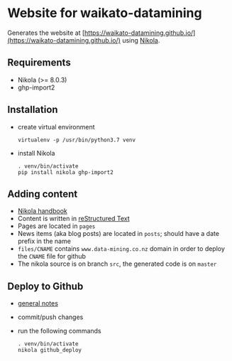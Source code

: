 # Website for waikato-datamining

Generates the website at [https://waikato-datamining.github.io/](https://waikato-datamining.github.io/)
using [Nikola](https://getnikola.com/).


## Requirements

* Nikola (>= 8.0.3)
* ghp-import2


## Installation

* create virtual environment

  ```
  virtualenv -p /usr/bin/python3.7 venv
  ```

* install Nikola

  ```
  . venv/bin/activate
  pip install nikola ghp-import2
  ```

## Adding content

* [Nikola handbook](https://getnikola.com/handbook.html)
* Content is written in [reStructured Text](http://docutils.sourceforge.net/rst.html)
* Pages are located in `pages`
* News items (aka blog posts) are located in `posts`; should have a date prefix in the name
* `files/CNAME` contains `www.data-mining.co.nz` domain in order to deploy the `CNAME` file for github
* The nikola source is on branch `src`, the generated code is on `master`


## Deploy to Github

* [general notes](https://pages.gitlab.io/nikola/stories/handbook/#deploying-to-github)
* commit/push changes
* run the following commands

  ```
  . venv/bin/activate
  nikola github_deploy
  ```

